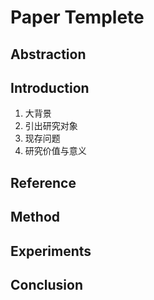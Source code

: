 # Paper Templete

## Abstraction

## Introduction
1. 大背景
2. 引出研究对象
3. 现存问题
4. 研究价值与意义



## Reference

## Method

## Experiments

## Conclusion